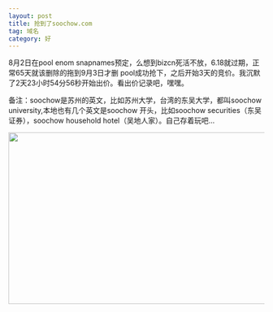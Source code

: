 ```yaml
---
layout: post
title: 抢到了soochow.com
tag: 域名
category: 好
---
```

8月2日在pool enom snapnames预定，么想到bizcn死活不放，6.18就过期，正常65天就该删除的拖到9月3日才删 pool成功抢下，之后开始3天的竞价。我沉默了2天23小时54分56秒开始出价。看出价记录吧，嘿嘿。


备注：soochow是苏州的英文，比如苏州大学，台湾的东吴大学，都叫soochow university,本地也有几个英文是soochow 开头，比如soochow securities（东吴证券），soochow household hotel（吴地人家）。自己存着玩吧...

<a href="http://blog.yeeh.org/wp-content/uploads/2007/09/5.gif"><img src="http://blog.yeeh.org/wp-content/uploads/2007/09/5.gif" alt="" title="5" width="557" height="338" class="alignleft size-full wp-image-1162" /></a>